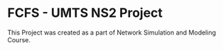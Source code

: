 # FCFS - UMTS NS2 Project
This Project was created as a part of Network Simulation and Modeling Course.
